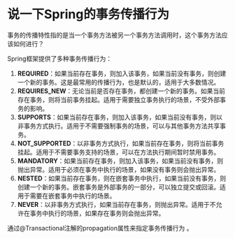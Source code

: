 # 说一下Spring的事务传播行为

事务的传播特性指的是当一个事务方法被另一个事务方法调用时，这个事务方法应该如何进行？

 Spring框架提供了多种事务传播行为：

1. **REQUIRED**：如果当前存在事务，则加入该事务，如果当前没有事务，则创建一个新的事务。这是最常用的传播行为，也是默认的，适用于大多数情况。
2. **REQUIRES_NEW**：无论当前是否存在事务，都创建一个新的事务。如果当前存在事务，则将当前事务挂起。适用于需要独立事务执行的场景，不受外部事务的影响。
3. **SUPPORTS**：如果当前存在事务，则加入该事务，如果当前没有事务，则以非事务方式执行。适用于不需要强制事务的场景，可以与其他事务方法共享事务。
4. **NOT_SUPPORTED**：以非事务方式执行，如果当前存在事务，则将当前事务挂起。适用于不需要事务支持的场景，可以在方法执行期间暂时禁用事务。
5. **MANDATORY**：如果当前存在事务，则加入该事务，如果当前没有事务，则抛出异常。适用于必须在事务中执行的场景，如果没有事务则会抛出异常。
6. **NESTED**：如果当前存在事务，则在嵌套事务中执行，如果当前没有事务，则创建一个新的事务。嵌套事务是外部事务的一部分，可以独立提交或回滚。适用于需要在嵌套事务中执行的场景。
7. **NEVER**：以非事务方式执行，如果当前存在事务，则抛出异常。适用于不允许在事务中执行的场景，如果存在事务则会抛出异常。

通过@Transactional注解的propagation属性来指定事务传播行为 。
